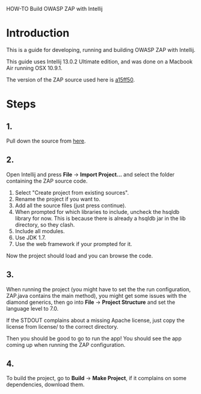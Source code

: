 HOW-TO Build OWASP ZAP with Intellij

# Introduction

This is a guide for developing, running and building OWASP ZAP with Intellij.

This guide uses Intellij 13.0.2 Ultimate edition, and was done on a Macbook Air running OSX 10.9.1.

The version of the ZAP source used here is [a15ff50](https://github.com/zaproxy/zaproxy/commit/a15ff50a03bc397727111028df02750801e4117d).

# Steps

## 1.

Pull down the source from [here](https://github.com/zaproxy/zaproxy/).

## 2.

Open Intellij and press **File** -> **Import Project...** and select the folder containing the ZAP source code.

  1. Select "Create project from existing sources".
  1. Rename the project if you want to.
  1. Add all the source files (just press continue).
  1. When prompted for which libraries to include, uncheck the hsqldb library for now. This is because there is already a hsqldb jar in the lib directory, so they clash.
  1. Include all modules.
  1. Use JDK 1.7.
  1. Use the web framework if your prompted for it.

Now the project should load and you can browse the code.

## 3.

When running the project (you might have to set the the run configuration, ZAP.java contains the main method), you might get some issues with the diamond generics, then go into **File** -> **Project Structure** and set the language level to 7.0.

If the STDOUT complains about a missing Apache license, just copy the license from license/ to the correct directory.

Then you should be good to go to run the app! You should see the app coming up when running the ZAP configuration.

## 4.

To build the project, go to **Build** -> **Make Project**, if it complains on some dependencies, download them.